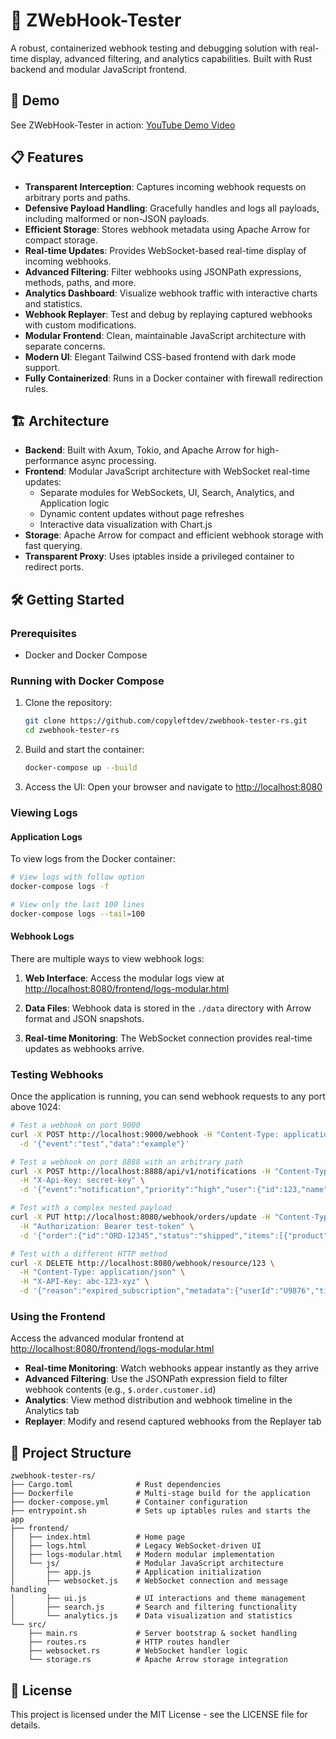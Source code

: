 # 🚀 ZWebHook-Tester

A robust, containerized webhook testing and debugging solution with real-time display, advanced filtering, and analytics capabilities. Built with Rust backend and modular JavaScript frontend.

## 🎥 Demo

See ZWebHook-Tester in action: [YouTube Demo Video](https://youtu.be/C6ry6Bdj8WQ?si=3VgUmGOgpMs_-8zQ)

## 📋 Features

- **Transparent Interception**: Captures incoming webhook requests on arbitrary ports and paths.
- **Defensive Payload Handling**: Gracefully handles and logs all payloads, including malformed or non-JSON payloads.
- **Efficient Storage**: Stores webhook metadata using Apache Arrow for compact storage.
- **Real-time Updates**: Provides WebSocket-based real-time display of incoming webhooks.
- **Advanced Filtering**: Filter webhooks using JSONPath expressions, methods, paths, and more.
- **Analytics Dashboard**: Visualize webhook traffic with interactive charts and statistics.
- **Webhook Replayer**: Test and debug by replaying captured webhooks with custom modifications.
- **Modular Frontend**: Clean, maintainable JavaScript architecture with separate concerns.
- **Modern UI**: Elegant Tailwind CSS-based frontend with dark mode support.
- **Fully Containerized**: Runs in a Docker container with firewall redirection rules.

## 🏗️ Architecture

- **Backend**: Built with Axum, Tokio, and Apache Arrow for high-performance async processing.
- **Frontend**: Modular JavaScript architecture with WebSocket real-time updates:
  - Separate modules for WebSockets, UI, Search, Analytics, and Application logic
  - Dynamic content updates without page refreshes
  - Interactive data visualization with Chart.js
- **Storage**: Apache Arrow for compact and efficient webhook storage with fast querying.
- **Transparent Proxy**: Uses iptables inside a privileged container to redirect ports.

## 🛠️ Getting Started

### Prerequisites

- Docker and Docker Compose

### Running with Docker Compose

1. Clone the repository:
   ```bash
   git clone https://github.com/copyleftdev/zwebhook-tester-rs.git
   cd zwebhook-tester-rs
   ```

2. Build and start the container:
   ```bash
   docker-compose up --build
   ```

3. Access the UI:
   Open your browser and navigate to [http://localhost:8080](http://localhost:8080)

### Viewing Logs

#### Application Logs

To view logs from the Docker container:

```bash
# View logs with follow option
docker-compose logs -f

# View only the last 100 lines
docker-compose logs --tail=100
```

#### Webhook Logs

There are multiple ways to view webhook logs:

1. **Web Interface**: Access the modular logs view at [http://localhost:8080/frontend/logs-modular.html](http://localhost:8080/frontend/logs-modular.html)

2. **Data Files**: Webhook data is stored in the `./data` directory with Arrow format and JSON snapshots.

3. **Real-time Monitoring**: The WebSocket connection provides real-time updates as webhooks arrive.

### Testing Webhooks

Once the application is running, you can send webhook requests to any port above 1024:

```bash
# Test a webhook on port 9000
curl -X POST http://localhost:9000/webhook -H "Content-Type: application/json" \
  -d '{"event":"test","data":"example"}'

# Test a webhook on port 8888 with an arbitrary path
curl -X POST http://localhost:8888/api/v1/notifications -H "Content-Type: application/json" \
  -H "X-Api-Key: secret-key" \
  -d '{"event":"notification","priority":"high","user":{"id":123,"name":"John Doe"}}'

# Test with a complex nested payload
curl -X PUT http://localhost:8080/webhook/orders/update -H "Content-Type: application/json" \
  -H "Authorization: Bearer test-token" \
  -d '{"order":{"id":"ORD-12345","status":"shipped","items":[{"product":"T-shirt","quantity":2,"price":19.99},{"product":"Jeans","quantity":1,"price":59.99}],"customer":{"id":"CUST-789","email":"jane@example.com"},"total":99.97}}'

# Test with a different HTTP method
curl -X DELETE http://localhost:8080/webhook/resource/123 \
  -H "Content-Type: application/json" \
  -H "X-API-Key: abc-123-xyz" \
  -d '{"reason":"expired_subscription","metadata":{"userId":"U9876","timestamp":"2023-05-15T10:30:00Z"}}'
```

### Using the Frontend

Access the advanced modular frontend at [http://localhost:8080/frontend/logs-modular.html](http://localhost:8080/frontend/logs-modular.html)

- **Real-time Monitoring**: Watch webhooks appear instantly as they arrive
- **Advanced Filtering**: Use the JSONPath expression field to filter webhook contents (e.g., `$.order.customer.id`)
- **Analytics**: View method distribution and webhook timeline in the Analytics tab
- **Replayer**: Modify and resend captured webhooks from the Replayer tab

## 🧩 Project Structure

```
zwebhook-tester-rs/
├── Cargo.toml              # Rust dependencies
├── Dockerfile              # Multi-stage build for the application
├── docker-compose.yml      # Container configuration
├── entrypoint.sh           # Sets up iptables rules and starts the app
├── frontend/
│   ├── index.html          # Home page
│   ├── logs.html           # Legacy WebSocket-driven UI
│   ├── logs-modular.html   # Modern modular implementation
│   └── js/                 # Modular JavaScript architecture
│       ├── app.js          # Application initialization
│       ├── websocket.js    # WebSocket connection and message handling
│       ├── ui.js           # UI interactions and theme management
│       ├── search.js       # Search and filtering functionality
│       └── analytics.js    # Data visualization and statistics
└── src/
    ├── main.rs             # Server bootstrap & socket handling
    ├── routes.rs           # HTTP routes handler
    ├── websocket.rs        # WebSocket handler logic
    └── storage.rs          # Apache Arrow storage integration
```

## 📝 License

This project is licensed under the MIT License - see the LICENSE file for details.
